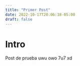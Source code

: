 ```yaml
---
title: "Primer Post"
date: 2022-10-17T20:06:18-05:00
draft: false
---
```


# Intro

Post de prueba
uwu
owo
7u7
xd
